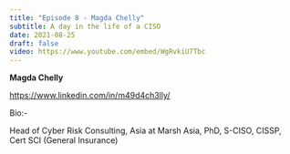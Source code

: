 ```yaml
---
title: "Episode 8 - Magda Chelly"
subtitle: A day in the life of a CISO 
date: 2021-08-25
draft: false
video: https://www.youtube.com/embed/WgRvkiU7Tbc
---
```


**Magda Chelly**

https://www.linkedin.com/in/m49d4ch3lly/

Bio:-

Head of Cyber Risk Consulting, Asia at Marsh Asia, PhD, S-CISO, CISSP, Cert SCI (General Insurance)
